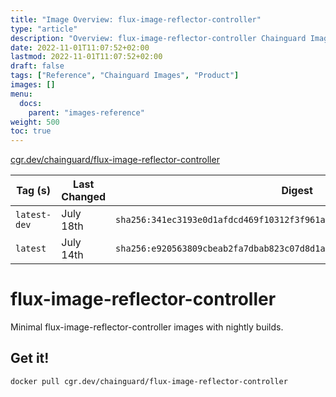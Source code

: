 ```yaml
---
title: "Image Overview: flux-image-reflector-controller"
type: "article"
description: "Overview: flux-image-reflector-controller Chainguard Image"
date: 2022-11-01T11:07:52+02:00
lastmod: 2022-11-01T11:07:52+02:00
draft: false
tags: ["Reference", "Chainguard Images", "Product"]
images: []
menu:
  docs:
    parent: "images-reference"
weight: 500
toc: true
---
```


[cgr.dev/chainguard/flux-image-reflector-controller](https://github.com/chainguard-images/images/tree/main/images/flux-image-reflector-controller)

| Tag (s)       | Last Changed | Digest                                                                    |
|---------------|--------------|---------------------------------------------------------------------------|
|  `latest-dev` | July 18th    | `sha256:341ec3193e0d1afdcd469f10312f3f961a294fd531c4e83236c642c192f9348d` |
|  `latest`     | July 14th    | `sha256:e920563809cbeab2fa7dbab823c07d8d1ab9bc00147ba0fcf80d3f56cdf7970b` |

# flux-image-reflector-controller

Minimal flux-image-reflector-controller images with nightly builds.

## Get it!

```shell
docker pull cgr.dev/chainguard/flux-image-reflector-controller
```
